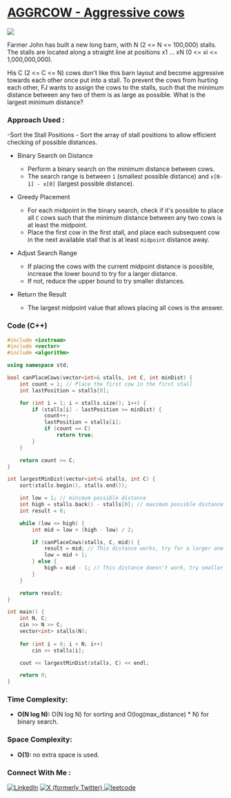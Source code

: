 # [AGGRCOW - Aggressive cows](https://www.spoj.com/problems/AGGRCOW/)

![](https://badgen.net/badge/Level/Hard/red)

Farmer John has built a new long barn, with N (2 <= N <= 100,000) stalls. The stalls are located along a straight line at positions x1 ... xN (0 <= xi <= 1,000,000,000).

His C (2 <= C <= N) cows don't like this barn layout and become aggressive towards each other once put into a stall. To prevent the cows from hurting each other, FJ wants to assign the cows to the stalls, such that the minimum distance between any two of them is as large as possible. What is the largest minimum distance?

### Approach Used :

-Sort the Stall Positions
    - Sort the array of stall positions to allow efficient checking of possible distances.

-   Binary Search on Distance
    - Perform a binary search on the minimum distance between cows.
    - The search range is between `1` (smallest possible distance) and `x[N-1] - x[0]` (largest possible distance).

-   Greedy Placement
    - For each midpoint in the binary search, check if it's possible to place all `C` cows such that the minimum distance between any two cows is at least the midpoint.
    - Place the first cow in the first stall, and place each subsequent cow in the next available stall that is at least `midpoint` distance away.

-   Adjust Search Range
    - If placing the cows with the current midpoint distance is possible, increase the lower bound to try for a larger distance.
    - If not, reduce the upper bound to try smaller distances.

-   Return the Result
    - The largest midpoint value that allows placing all cows is the answer.

### Code (C++)

```cpp
#include <iostream>
#include <vector>
#include <algorithm>

using namespace std;

bool canPlaceCows(vector<int>& stalls, int C, int minDist) {
    int count = 1; // Place the first cow in the first stall
    int lastPosition = stalls[0];

    for (int i = 1; i < stalls.size(); i++) {
        if (stalls[i] - lastPosition >= minDist) {
            count++;
            lastPosition = stalls[i];
            if (count == C)
                return true;
        }
    }

    return count >= C;
}

int largestMinDist(vector<int>& stalls, int C) {
    sort(stalls.begin(), stalls.end());

    int low = 1; // minimum possible distance
    int high = stalls.back() - stalls[0]; // maximum possible distance
    int result = 0;

    while (low <= high) {
        int mid = low + (high - low) / 2;

        if (canPlaceCows(stalls, C, mid)) {
            result = mid; // This distance works, try for a larger one
            low = mid + 1;
        } else {
            high = mid - 1; // This distance doesn't work, try smaller
        }
    }

    return result;
}

int main() {
    int N, C;
    cin >> N >> C;
    vector<int> stalls(N);
    
    for (int i = 0; i < N; i++)
        cin >> stalls[i];

    cout << largestMinDist(stalls, C) << endl;

    return 0;
}

```

### Time Complexity:
- **O(N log N):** O(N log N) for sorting and O(log(max_distance) * N) for binary search.

### Space Complexity:
- **O(1):** no extra space is used.


### Connect With Me : 

<a href="https://www.linkedin.com/in/shivam-ray-b4306524a/" target="_blank"><img src="https://img.shields.io/badge/LinkedIn-0077B5?style=for-the-badge&logo=linkedin&logoColor=white" alt="LinkedIn"></a>
<a href="https://x.com/rai_shivam11/" target="_blank"><img src="https://img.shields.io/badge/Twitter-1DA1F2?style=for-the-badge&logo=twitter&logoColor=white" alt="X (formerly Twitter)">
</a>
<a href="https://leetcode.com/u/shrunited0702/" target="_blank"><img src="https://img.shields.io/badge/LeetCode-000000?style=for-the-badge&logo=LeetCode&logoColor=#d16c06" alt="leetcode">
</a>